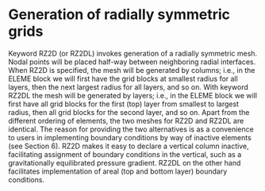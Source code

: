 # Generation of radially symmetric grids

Keyword RZ2D (or RZ2DL) invokes generation of a radially symmetric mesh. Nodal points will be placed half-way between neighboring radial interfaces. When RZ2D is specified, the mesh will be generated by columns; i.e., in the ELEME block we will first have the grid blocks at smallest radius for all layers, then the next largest radius for all layers, and so on. With keyword RZ2DL the mesh will be generated by layers; i.e., in the ELEME block we will first have all grid blocks for the first (top) layer from smallest to largest radius, then all grid blocks for the second layer, and so on. Apart from the different ordering of elements, the two meshes for RZ2D and RZ2DL are identical. The reason for providing the two alternatives is as a convenience to users in implementing boundary conditions by way of inactive elements (see Section 6). RZ2D makes it easy to declare a vertical column inactive, facilitating assignment of boundary conditions in the vertical, such as a gravitationally equilibrated pressure gradient. RZ2DL on the other hand facilitates implementation of areal (top and bottom layer) boundary conditions.
